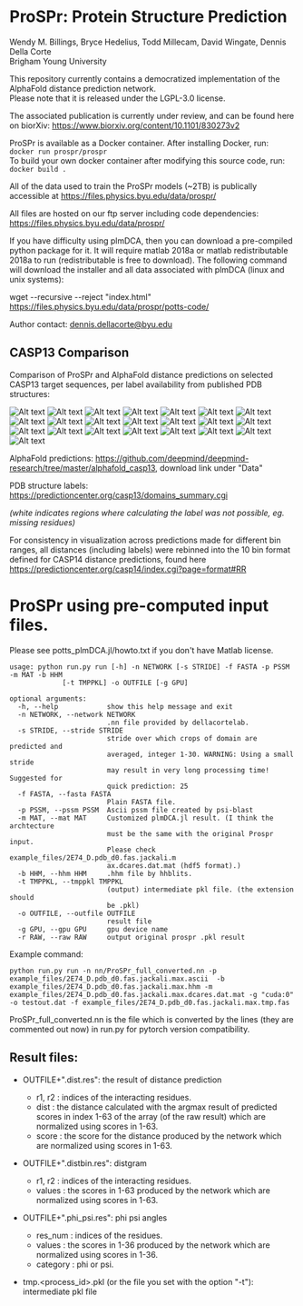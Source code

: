 # ProSPr: Protein Structure Prediction
Wendy M. Billings, Bryce Hedelius, Todd Millecam, David Wingate, Dennis Della Corte   
Brigham Young University     

This repository currently contains a democratized implementation of the AlphaFold distance prediction network.  
Please note that it is released under the LGPL-3.0 license.

The associated publication is currently under review, and can be found here on biorXiv: https://www.biorxiv.org/content/10.1101/830273v2   

ProSPr is available as a Docker container. After installing Docker, run:   
`docker run prospr/prospr`  
To build your own docker container after modifying this source code, run:   
`docker build .`   

All of the data used to train the ProSPr models (~2TB) is publically accessible at https://files.physics.byu.edu/data/prospr/   

All files are hosted on our ftp server including code dependencies: https://files.physics.byu.edu/data/prospr/

If you have difficulty using plmDCA, then you can download a pre-compiled python package for it.  It will require matlab 2018a or matlab redistributable 2018a to run (redistributable is free to download). The following command will download the installer and all data associated with plmDCA (linux and unix systems):

wget --recursive --reject "index.html" https://files.physics.byu.edu/data/prospr/potts-code/


Author contact: dennis.dellacorte@byu.edu


## CASP13 Comparison
Comparison of ProSPr and AlphaFold distance predictions on selected CASP13 target sequences, per label availability from published PDB structures:

![Alt text](images/T0954.jpeg?raw=true "T0954")
![Alt text](images/T0955.jpeg?raw=true "T0955")
![Alt text](images/T0957s1.jpeg?raw=true "T0957s1")
![Alt text](images/T0957s2.jpeg?raw=true "T0957s2")
![Alt text](images/T0958.jpeg?raw=true "T0958")
![Alt text](images/T0960.jpeg?raw=true "T0960")
![Alt text](images/T0963.jpeg?raw=true "T0963")
![Alt text](images/T0968s1.jpeg?raw=true "T0968s1")
![Alt text](images/T0968s2.jpeg?raw=true "T0968s2")
![Alt text](images/T0969.jpeg?raw=true "T0969")
![Alt text](images/T0980s1.jpeg?raw=true "T0980s1")
![Alt text](images/T0980s2.jpeg?raw=true "T0980s2")
![Alt text](images/T0986s1.jpeg?raw=true "T0986s1")
![Alt text](images/T1000.jpeg?raw=true "T1000")
![Alt text](images/T1003.jpeg?raw=true "T1003")
![Alt text](images/T1006.jpeg?raw=true "T1006")
![Alt text](images/T1009.jpeg?raw=true "T1009")
![Alt text](images/T1014.jpeg?raw=true "T1014")
![Alt text](images/T1016.jpeg?raw=true "T1016")
![Alt text](images/T1018.jpeg?raw=true "T1018")
![Alt text](images/T1021s1.jpeg?raw=true "T1021s1")
![Alt text](images/T1021s2.jpeg?raw=true "T1021s2")

AlphaFold predictions: https://github.com/deepmind/deepmind-research/tree/master/alphafold_casp13, download link under "Data"

PDB structure labels: https://predictioncenter.org/casp13/domains_summary.cgi

*(white indicates regions where calculating the label was not possible, eg. missing residues)*

For consistency in visualization across predictions made for different bin ranges, all distances (including labels) were rebinned into the 10 bin format defined for CASP14 distance predictions, found here https://predictioncenter.org/casp14/index.cgi?page=format#RR 


# ProSPr using pre-computed input files.


Please see potts_plmDCA.jl/howto.txt if you don't have Matlab license.


```
usage: python run.py run [-h] -n NETWORK [-s STRIDE] -f FASTA -p PSSM -m MAT -b HHM
             [-t TMPPKL] -o OUTFILE [-g GPU]

optional arguments:
  -h, --help            show this help message and exit
  -n NETWORK, --network NETWORK
                        .nn file provided by dellacortelab.
  -s STRIDE, --stride STRIDE
                        stride over which crops of domain are predicted and
                        averaged, integer 1-30. WARNING: Using a small stride
                        may result in very long processing time! Suggested for
                        quick prediction: 25
  -f FASTA, --fasta FASTA
                        Plain FASTA file.
  -p PSSM, --pssm PSSM  Ascii pssm file created by psi-blast
  -m MAT, --mat MAT     Customized plmDCA.jl result. (I think the archtecture
                        must be the same with the original Prospr input.
                        Please check example_files/2E74_D.pdb_d0.fas.jackali.m
                        ax.dcares.dat.mat (hdf5 format).)
  -b HHM, --hhm HHM     .hhm file by hhblits.
  -t TMPPKL, --tmppkl TMPPKL
                        (output) intermediate pkl file. (the extension should
                        be .pkl)
  -o OUTFILE, --outfile OUTFILE
                        result file
  -g GPU, --gpu GPU     gpu device name
  -r RAW, --raw RAW     output original prospr .pkl result
```

Example command: 

``` 
python run.py run -n nn/ProSPr_full_converted.nn -p example_files/2E74_D.pdb_d0.fas.jackali.max.ascii  -b example_files/2E74_D.pdb_d0.fas.jackali.max.hhm -m example_files/2E74_D.pdb_d0.fas.jackali.max.dcares.dat.mat -g "cuda:0" -o testout.dat -f example_files/2E74_D.pdb_d0.fas.jackali.max.tmp.fas
```

ProSPr_full_converted.nn is the file which is converted by the lines (they are commented out now) in run.py for pytorch version compatibility.


## Result files:

 - OUTFILE+".dist.res": the result of distance prediction
   - r1, r2 : indices of the interacting residues.
   - dist : the distance calculated with the argmax result of predicted scores in index 1-63 of the array (of the raw result) which are normalized using scores in 1-63.
   - score : the score for the distance produced by the network which are normalized using scores in 1-63.
   
 - OUTFILE+".distbin.res": distgram
   - r1, r2 : indices of the interacting residues.
   - values : the scores in 1-63 produced by the network which are normalized using scores in 1-63.
 
 - OUTFILE+".phi_psi.res": phi psi angles
   - res_num : indices of the residues.
   - values : the scores in 1-36 produced by the network which are normalized using scores in 1-36.
   - category : phi or psi.
   
 - tmp.<process_id>.pkl (or the file you set with the option "-t"): intermediate pkl file